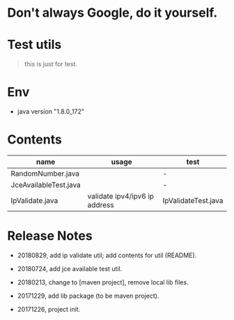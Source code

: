 # Don't always Google, do it yourself.

# Test utils

> this is just for test.

# Env

* java version "1.8.0_172"

# Contents

| name | usage | test |
| --- | --- | --- |
| RandomNumber.java |  | - |
| JceAvailableTest.java |  | - |
| IpValidate.java | validate ipv4/ipv6 ip address | IpValidateTest.java |

# Release Notes

* 20180829, add ip validate util; add contents for util (README).

* 20180724, add jce available test util.

* 20180213, change to [maven project], remove local lib files.

* 20171229, add lib package (to be maven project).

* 20171226, project init.

